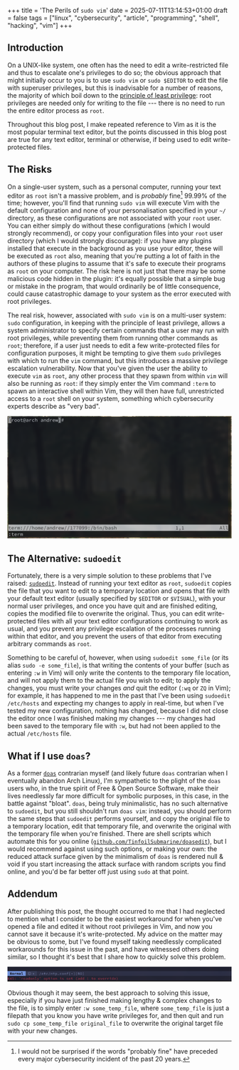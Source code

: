 +++
title = 'The Perils of `sudo vim`'
date = 2025-07-11T13:14:53+01:00
draft = false
tags = ["linux", "cybersecurity", "article", "programming", "shell", "hacking", "vim"]
+++

## Introduction
On a UNIX-like system, one often has the need to edit a write-restricted file and thus to escalate one's privileges to do so;
the obvious approach that might initially occur to you is to use `sudo vim` or `sudo $EDITOR` to edit the file with superuser privileges, but this is inadvisable for a number of reasons, the majority of which boil down to the [principle of least privilege](https://en.wikipedia.org/wiki/Principle_of_least_privilege): root privileges are needed only for writing to the file --- there is no need to run the entire editor process as `root`.

Throughout this blog post, I make repeated reference to Vim as it is the most popular terminal text editor, but the points discussed in this blog post are true for any text editor, terminal or otherwise, if being used to edit write-protected files.

## The Risks
On a single-user system, such as a personal computer, running your text editor as `root` isn't a massive problem, and is *probably* fine[^1] 99.99% of the time;
however, you'll find that running `sudo vim` will execute Vim with the default configuration and none of your personalisation specified in your `~/` directory, as these configurations are not associated with your `root` user.
You can either simply do without these configurations (which I would strongly recommend), or copy your configuration files into your `root` user directory (which I would strongly discourage):
if you have any plugins installed that execute in the background as you use your editor, these will be executed as `root` also, meaning that you're putting a lot of faith in the authors of these plugins to assume that it's safe to execute their programs as `root` on your computer.
The risk here is not just that there may be some malicious code hidden in the plugin:
it's equally possible that a simple bug or mistake in the program, that would ordinarily be of little consequence, could cause catastrophic damage to your system as the error executed with root privileges.

The real risk, however, associated with `sudo vim` is on a multi-user system:
`sudo` configuration, in keeping with the principle of least privilege, allows a system administrator to specify certain commands that a user may run with root privileges, while preventing them from running other commands as `root`;
therefore, if a user just needs to edit a few write-protected files for configuration purposes, it might be tempting to give them `sudo` privileges with which to run the `vim` command, but this introduces a massive privilege escalation vulnerability.
Now that you've given the user the ability to execute `vim` as `root`, any other process that they spawn from within `vim` will also be running as `root`:
if they simply enter the Vim command `:term` to spawn an interactive shell within Vim, they will then have full, unrestricted access to a `root` shell on your system, something which cybersecurity experts describe as "very bad".

![The `:term` command being used to spawn a shell as `root` within Vim](./images/term.png "The `:term` command being used to spawn a shell as `root` within Vim")

## The Alternative: `sudoedit`
Fortunately, there is a very simple solution to these problems that I've raised: [`sudoedit`](https://www.man7.org/linux/man-pages/man8/sudoedit.8.html).
Instead of running your text editor as `root`, `sudoedit` copies the file that you want to edit to a temporary location and opens that file with your default text editor (usually specified by `$EDITOR` or `$VISUAL`), with your normal user privileges, and once you have quit and are finished editing, copies the modified file to overwrite the original.
Thus, you can edit write-protected files with all your text editor configurations continuing to work as usual, and you prevent any privilege escalation of the processes running within that editor, and you prevent the users of that editor from executing arbitrary commands as `root`.

Something to be careful of, however, when using `sudoedit some_file` (or its alias `sudo -e some_file`), is that writing the contents of your buffer (such as entering `:w` in Vim) will only write the contents to the temporary file location, and will not apply them to the actual file you wish to edit;
to apply the changes, you must write your changes *and* quit the editor (`:wq` or `ZQ` in Vim);
for example, it has happened to me in the past that I've been using `sudoedit /etc/hosts` and expecting my changes to apply in real-time, but when I've tested my new configuration, nothing has changed, because I did not close the editor once I was finished making my changes --- my changes had been saved to the temporary file with `:w`, but had not been applied to the actual `/etc/hosts` file.

## What if I use `doas`?
As a former [`doas`](https://man.openbsd.org/doas) contrarian myself (and likely future `doas` contrarian when I eventually abandon Arch Linux), I'm sympathetic to the plight of the `doas` users who, in the true spirit of Free & Open Source Software, make their lives needlessly far more difficult for symbolic purposes, in this case, in the battle against "bloat".
`doas`, being truly minimalistic, has no such alternative to `sudoedit`, but you still shouldn't run `doas vim`:
instead, you should perform the same steps that `sudoedit` performs yourself, and copy the original file to a temporary location, edit that temporary file, and overwrite the original with the temporary file when you're finished.
There are shell scripts which automate this for you online ([`github.com/TinfoilSubmarine/doasedit`](https://github.com/TinfoilSubmarine/doasedit)), but I would recommend against using such options, or making your own:
the reduced attack surface given by the minimalism of `doas` is rendered null & void if you start increasing the attack surface with random scripts you find online, and you'd be far better off just using `sudo` at that point.

## Addendum
After publishing this post, the thought occurred to me that I had neglected to mention what I consider to be the easiest workaround for when you've opened a file and edited it without root privileges in Vim, and now you cannot save it because it's write-protected.
My advice on the matter may be obvious to some, but I've found myself taking needlessly complicated workarounds for this issue in the past, and have witnessed others doing similar, so I thought it's best that I share how to quickly solve this problem.

![Error displayed when a file is `readonly` in Vim](./images/readonly.png "Error displayed when a file is `readonly` in Vim")

Obvious though it may seem, the best approach to solving this issue, especially if you have just finished making lengthy & complex changes to the file, is to simply enter `:w some_temp_file`, where `some_temp_file` is just a filepath that you know you have write privileges for, and then quit and run `sudo cp some_temp_file original_file` to overwrite the original target file with your new changes.


[^1]: I would not be surprised if the words "probably fine" have preceded every major cybersecurity incident of the past 20 years.

